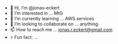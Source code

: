 - 👋 Hi, I’m @jonas-eckert
- 👀 I’m interested in ... MtG
- 🌱 I’m currently learning ... AWS services
- 💞️ I’m looking to collaborate on ... anything.
- 📫 How to reach me ... jonas.r.eckert@gmail.com
- ⚡ Fun fact: ...

<!---
jonas-eckert/jonas-eckert is a ✨ special ✨ repository because its `README.md` (this file) appears on your GitHub profile.
You can click the Preview link to take a look at your changes.
--->

